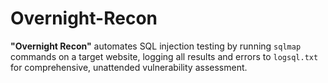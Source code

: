 # Overnight-Recon
**"Overnight Recon"** automates SQL injection testing by running `sqlmap` commands on a target website, logging all results and errors to `logsql.txt` for comprehensive, unattended vulnerability assessment.
